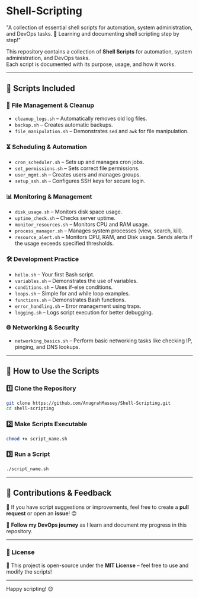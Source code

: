 # Shell-Scripting
"A collection of essential shell scripts for automation, system administration, and DevOps tasks. 🚀 Learning and documenting shell scripting step by step!"

This repository contains a collection of **Shell Scripts** for automation, system administration, and DevOps tasks.  
Each script is documented with its purpose, usage, and how it works.

---

## 📂 Scripts Included

### 🧹 **File Management & Cleanup**

- `cleanup_logs.sh` – Automatically removes old log files.
- `backup.sh` – Creates automatic backups.
- `file_manipulation.sh` – Demonstrates `sed` and `awk` for file manipulation.

### ⏳ **Scheduling & Automation**

- `cron_scheduler.sh` – Sets up and manages cron jobs.
- `set_permissions.sh` – Sets correct file permissions.
- `user_mgmt.sh` – Creates users and manages groups.
- `setup_ssh.sh` – Configures SSH keys for secure login.

### 📊 **Monitoring & Management**

- `disk_usage.sh` – Monitors disk space usage.
- `uptime_check.sh` – Checks server uptime.
- `monitor_resources.sh` – Monitors CPU and RAM usage.
- `process_manager.sh` – Manages system processes (view, search, kill).
- `resource_alert.sh` – Monitors CPU, RAM, and Disk usage. Sends alerts if the usage exceeds specified thresholds.

### 🛠️ **Development Practice**

- `hello.sh` – Your first Bash script.
- `variables.sh` – Demonstrates the use of variables.
- `conditions.sh` – Uses if-else conditions.
- `loops.sh` – Simple for and while loop examples.
- `functions.sh` – Demonstrates Bash functions.
- `error_handling.sh` – Error management using traps.
- `logging.sh` – Logs script execution for better debugging.

### 🌐 **Networking & Security**

- `networking_basics.sh` – Perform basic networking tasks like checking IP, pinging, and DNS lookups.

---

## **🚀 How to Use the Scripts**  

### **1️⃣ Clone the Repository**  
```bash
git clone https://github.com/AnugrahMassey/Shell-Scripting.git
cd shell-scripting
```

### **2️⃣ Make Scripts Executable**  
```bash
chmod +x script_name.sh
```

### **3️⃣ Run a Script**  
```bash
./script_name.sh
```

---

## **📢 Contributions & Feedback**  
📌 If you have script suggestions or improvements, feel free to create a **pull request** or open an **issue**! 😊  

📌 **Follow my DevOps journey** as I learn and document my progress in this repository.  

---

### **📜 License**  
📜 This project is open-source under the **MIT License** – feel free to use and modify the scripts!  

---

Happy scripting! 😊